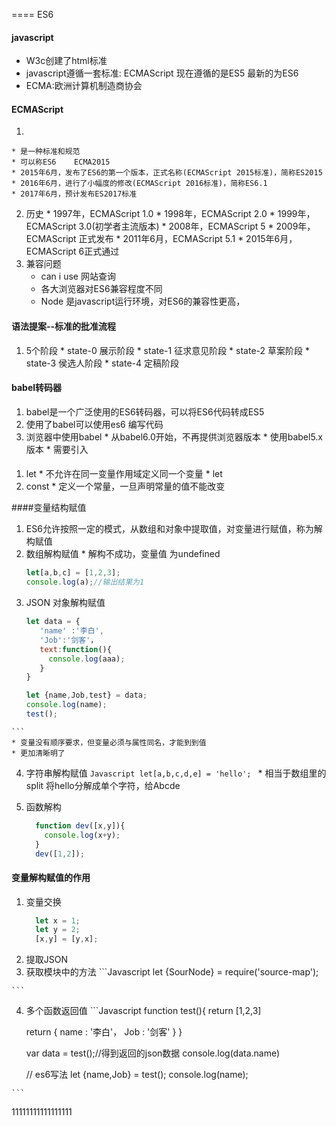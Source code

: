 ==== ES6
#### javascript
  * W3c创建了html标准
  * javascript遵循一套标准: ECMAScript   现在遵循的是ES5  最新的为ES6
  * ECMA:欧洲计算机制造商协会

#### ECMAScript
  1.
    * 是一种标准和规范
    * 可以称ES6    ECMA2015
    * 2015年6月，发布了ES6的第一个版本，正式名称(ECMAScript 2015标准)，简称ES2015
    * 2016年6月，进行了小幅度的修改(ECMAScript 2016标准)，简称ES6.1
    * 2017年6月，预计发布ES2017标准
  2. 历史
    * 1997年，ECMAScript 1.0
    * 1998年，ECMAScript 2.0
    * 1999年，ECMAScript 3.0(初学者主流版本)
    * 2008年，ECMAScript 5
    * 2009年，ECMAScript 正式发布
    * 2011年6月，ECMAScript 5.1
    * 2015年6月，ECMAScript 6正式通过
 3. 兼容问题
    * can i use 网站查询
    * 各大浏览器对ES6兼容程度不同
    * Node 是javascript运行环境，对ES6的兼容性更高，

#### 语法提案--标准的批准流程
  1. 5个阶段
    * state-0  展示阶段
    * state-1  征求意见阶段
    * state-2  草案阶段
    * state-3  侯选人阶段
    * state-4  定稿阶段


#### babel转码器
  1. babel是一个广泛使用的ES6转码器，可以将ES6代码转成ES5
  2. 使用了babel可以使用es6 编写代码
  3. 浏览器中使用babel
    * 从babel6.0开始，不再提供浏览器版本
    * 使用babel5.x版本
    * 需要引入


####
  1. let
    * 不允许在同一变量作用域定义同一个变量
    * let
  2. const
    * 定义一个常量，一旦声明常量的值不能改变



####变量结构赋值
  1. ES6允许按照一定的模式，从数组和对象中提取值，对变量进行赋值，称为解构赋值
  2. 数组解构赋值
    * 解构不成功，变量值 为undefined
      ``` JavaScript
      let[a,b,c] = [1,2,3];
      console.log(a);//输出结果为1
     ```
  3. JSON 对象解构赋值
      ```JavaScript
      let data = {
         'name' :'李白',
         'Job':'剑客'，
         text:function(){
           console.log(aaa);
         }
      }

      let {name,Job,test} = data;
      console.log(name);
      test();

    ```
    * 变量没有顺序要求，但变量必须与属性同名，才能到到值
    * 更加清晰明了

  4. 字符串解构赋值
    ```Javascript
        let[a,b,c,d,e] = 'hello';
    ```
    * 相当于数组里的split 将hello分解成单个字符，给Abcde

 5. 函数解构
    ```Javascript
      function dev([x,y]){
        console.log(x+y);
      }
      dev([1,2]);

    ```

#### 变量解构赋值的作用
  1. 变量交换
      ```Javascript
        let x = 1;
        let y = 2;
        [x,y] = [y,x];
      ```
  2. 提取JSON
  3. 获取模块中的方法
    ```Javascript
      let {SourNode} = require('source-map');

    ```
  4. 多个函数返回值
    ```Javascript
      function test(){
        return [1,2,3]


        return {
          name : '李白'，
          Job : '剑客'
        }
      }

      var data = test();//得到返回的json数据
      console.log(data.name)

      // es6写法
      let {name,Job} = test();
      console.log(name);

    ```



























































11111111111111111
